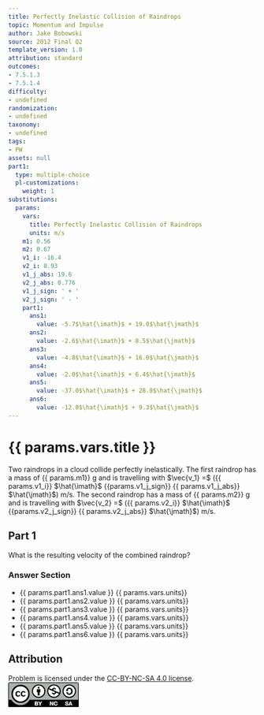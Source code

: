 ```yaml
---
title: Perfectly Inelastic Collision of Raindrops
topic: Momentum and Impulse
author: Jake Bobowski
source: 2012 Final Q2
template_version: 1.0
attribution: standard
outcomes:
- 7.5.1.3
- 7.5.1.4
difficulty:
- undefined
randomization:
- undefined
taxonomy:
- undefined
tags:
- PW
assets: null
part1:
  type: multiple-choice
  pl-customizations:
    weight: 1
substitutions:
  params:
    vars:
      title: Perfectly Inelastic Collision of Raindrops
      units: m/s
    m1: 0.56
    m2: 0.67
    v1_i: -16.4
    v2_i: 8.93
    v1_j_abs: 19.6
    v2_j_abs: 0.776
    v1_j_sign: ' + '
    v2_j_sign: ' - '
    part1:
      ans1:
        value: -5.7$\hat{\imath}$ + 19.0$\hat{\jmath}$
      ans2:
        value: -2.6$\hat{\imath}$ + 8.5$\hat{\jmath}$
      ans3:
        value: -4.8$\hat{\imath}$ + 16.0$\hat{\jmath}$
      ans4:
        value: -2.0$\hat{\imath}$ + 6.4$\hat{\jmath}$
      ans5:
        value: -37.0$\hat{\imath}$ + 28.0$\hat{\jmath}$
      ans6:
        value: -12.0$\hat{\imath}$ + 9.3$\hat{\jmath}$
---
```

# {{ params.vars.title }}
Two raindrops in a cloud collide perfectly inelastically. The first raindrop has a mass of {{ params.m1}} g and is travelling with $\vec{v_1} =$ ({{ params.v1_i}} $\hat{\imath}$ {{params.v1_j_sign}} {{ params.v1_j_abs}} $\hat{\jmath}$) m/s.
The second raindrop has a mass of {{ params.m2}} g and is travelling with $\vec{v_2} =$ ({{ params.v2_i}} $\hat{\imath}$ {{params.v2_j_sign}} {{ params.v2_j_abs}} $\hat{\jmath}$) m/s.

## Part 1

What is the resulting velocity of the combined raindrop?

### Answer Section

- {{ params.part1.ans1.value }} {{ params.vars.units}}
- {{ params.part1.ans2.value }} {{ params.vars.units}}
- {{ params.part1.ans3.value }} {{ params.vars.units}}
- {{ params.part1.ans4.value }} {{ params.vars.units}}
- {{ params.part1.ans5.value }} {{ params.vars.units}}
- {{ params.part1.ans6.value }} {{ params.vars.units}}

## Attribution

Problem is licensed under the [CC-BY-NC-SA 4.0 license](https://creativecommons.org/licenses/by-nc-sa/4.0/).<br> ![The Creative Commons 4.0 license requiring attribution-BY, non-commercial-NC, and share-alike-SA license.](https://raw.githubusercontent.com/firasm/bits/master/by-nc-sa.png)
